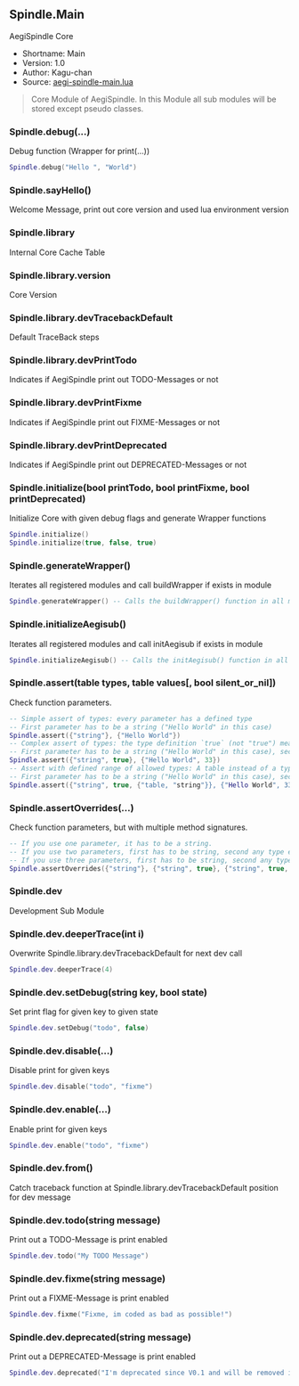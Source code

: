 Spindle.Main
------------
AegiSpindle Core

* Shortname: Main
* Version: 1.0
* Author: Kagu-chan
* Source: [aegi-spindle-main.lua](https://github.com/Kagurame/AegiSpindle/tree/dev/src/aegi-spindle-main.lua)

> Core Module of AegiSpindle. In this Module all sub modules will be stored except pseudo classes.

### Spindle.debug(...)
Debug function (Wrapper for print(...))
```lua
Spindle.debug("Hello ", "World")
```

### Spindle.sayHello()
Welcome Message, print out core version and used lua environment version


### Spindle.library
Internal Core Cache Table


### Spindle.library.version
Core Version


### Spindle.library.devTracebackDefault
Default TraceBack steps


### Spindle.library.devPrintTodo
Indicates if AegiSpindle print out TODO-Messages or not


### Spindle.library.devPrintFixme
Indicates if AegiSpindle print out FIXME-Messages or not


### Spindle.library.devPrintDeprecated
Indicates if AegiSpindle print out DEPRECATED-Messages or not


### Spindle.initialize(bool printTodo, bool printFixme, bool printDeprecated)
Initialize Core with given debug flags and generate Wrapper functions
```lua
Spindle.initialize()
Spindle.initialize(true, false, true)
```

### Spindle.generateWrapper()
Iterates all registered modules and call buildWrapper if exists in module
```lua
Spindle.generateWrapper() -- Calls the buildWrapper() function in all modules including this function
```

### Spindle.initializeAegisub()
Iterates all registered modules and call initAegisub if exists in module
```lua
Spindle.initializeAegisub() -- Calls the initAegisub() function in all modules including this function
```

### Spindle.assert(table types, table values[, bool silent_or_nil])
Check function parameters.
```lua
-- Simple assert of types: every parameter has a defined type
-- First parameter has to be a string ("Hello World" in this case)
Spindle.assert({"string"}, {"Hello World"})
-- Complex assert of types: the type definition `true` (not "true") means that the parameter can be any type except nil (like `mixed` or `object` in other programming languages)
-- First parameter has to be a string ("Hello World" in this case), second can be any type except nil
Spindle.assert({"string", true}, {"Hello World", 33})
-- Assert with defined range of allowed types: A table instead of a type name means that any in this table listed type is allowed
-- First parameter has to be a string ("Hello World" in this case), second can be any type except nil, third parameter has to be a table or a string
Spindle.assert({"string", true, {"table, "string"}}, {"Hello World", 33, {a=1, b=2}})
```

### Spindle.assertOverrides(...)
Check function parameters, but with multiple method signatures.
```lua
-- If you use one parameter, it has to be a string.
-- If you use two parameters, first has to be string, second any type except nil (which means that case one will be valid)
-- If you use three parameters, first has to be string, second any type except nil and third has to be a table or string
Spindle.assertOverrides({"string"}, {"string", true}, {"string", true, {"table, "string"}}, {"Hello World", 33, {a=1, b=2}})
```

### Spindle.dev
Development Sub Module


### Spindle.dev.deeperTrace(int i)
Overwrite Spindle.library.devTracebackDefault for next dev call
```lua
Spindle.dev.deeperTrace(4)
```

### Spindle.dev.setDebug(string key, bool state)
Set print flag for given key to given state
```lua
Spindle.dev.setDebug("todo", false)
```

### Spindle.dev.disable(...)
Disable print for given keys
```lua
Spindle.dev.disable("todo", "fixme")
```

### Spindle.dev.enable(...)
Enable print for given keys
```lua
Spindle.dev.enable("todo", "fixme")
```

### Spindle.dev.from()
Catch traceback function at Spindle.library.devTracebackDefault position for dev message


### Spindle.dev.todo(string message)
Print out a TODO-Message is print enabled
```lua
Spindle.dev.todo("My TODO Message")
```

### Spindle.dev.fixme(string message)
Print out a FIXME-Message is print enabled
```lua
Spindle.dev.fixme("Fixme, im coded as bad as possible!")
```

### Spindle.dev.deprecated(string message)
Print out a DEPRECATED-Message is print enabled
```lua
Spindle.dev.deprecated("I'm deprecated since V0.1 and will be removed in V1.0")
```
